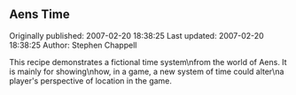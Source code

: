 ## Aens Time

Originally published: 2007-02-20 18:38:25
Last updated: 2007-02-20 18:38:25
Author: Stephen Chappell

This recipe demonstrates a fictional time system\nfrom the world of Aens. It is mainly for showing\nhow, in a game, a new system of time could alter\na player's perspective of location in the game.